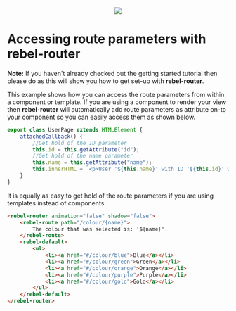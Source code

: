 <div align="center"><img src="http://i.imgur.com/8CPaGEG.png"></div>

# Accessing route parameters with rebel-router

**Note:** If you haven't already checked out the getting started tutorial then please do as this will show you how to get set-up with **rebel-router**.

This example shows how you can access the route parameters from within a component or template. If you are using a component to render your view then **rebel-router** will automatically add route parameters as attribute on-to your component so you can easily access them as shown below.

```javascript
export class UserPage extends HTMLElement {
    attachedCallback() {
        //Get hold of the ID parameter
        this.id = this.getAttribute("id");
        //Get hold of the name parameter
        this.name = this.getAttribute("name");
        this.innerHTML = `<p>User '${this.name}' with ID '${this.id}' was selected.</p>`;
    }
}
```

It is equally as easy to get hold of the route parameters if you are using templates instead of components:

```html
<rebel-router animation="false" shadow="false">
    <rebel-route path="/colour/{name}">
        The colour that was selected is: '${name}'.
    </rebel-route>
    <rebel-default>
        <ul>
            <li><a href="#/colour/blue">Blue</a></li>
            <li><a href="#/colour/green">Green</a></li>
            <li><a href="#/colour/orange">Orange</a></li>
            <li><a href="#/colour/purple">Purple</a></li>
            <li><a href="#/colour/gold">Gold</a></li>
        </ul>
    </rebel-default>
</rebel-router>
```
